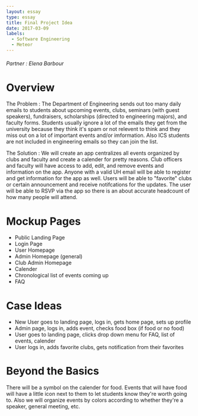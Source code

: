 ```yaml
---
layout: essay
type: essay
title: Final Project Idea
date: 2017-03-09
labels:
  - Software Engineering
  - Meteor
---
```


###### Partner : Elena Barbour

# Overview

The Problem : The Department of Engineering sends out too many daily emails to students about upcoming events, clubs, seminars (with guest speakers), fundraisers, scholarships (directed to engineering majors), and faculty forms. Students usually ignore a lot of the emails they get from the university because they think it's spam or not relevent to think and they miss out on a lot of important events and/or imformation. Also ICS students are not included in engineering emails so they can join the list.

The Solution : We will create an app centralizes all events organized by clubs and faculty and create a calender for pretty reasons. Club officers and faculty will have access to add, edit, and remove events and information on the app. Anyone with a valid UH email will be able to register and get information for the app as well. Users will be able to "favorite" clubs or certain announcement and receive notifcations for the updates. The user will be able to RSVP via the app so there is an about accurate headcount of how many people will attend.

# Mockup Pages

* Public Landing Page
* Login Page
* User Homepage
* Admin Homepage (general)
* Club Admin Homepage
* Calender
* Chronological list of events coming up 
* FAQ

# Case Ideas

* New User goes to landing page, logs in, gets home page, sets up profile
* Admin page, logs in, adds event, checks food box (if food or no food)
* User goes to landing page, clicks drop down menu for FAQ, list of events, calender
* User logs in, adds favorite clubs, gets notification from their favorites

# Beyond the Basics

There will be a symbol on the calender for food. Events that will have food will have a little icon next to them to let students know they're worth going to. Also we will organize events by colors according to whether they're a speaker, general meeting, etc.
